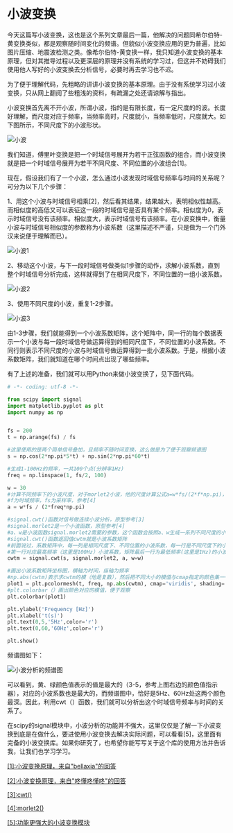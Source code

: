 # 小波变换

今天这篇写小波变换，这也是这个系列文章最后一篇，他解决的问题同希尔伯特-黄变换类似，都是观察随时间变化的频谱。但貌似小波变换应用的更为普遍，比如图片压缩、地震波检测之类。像希尔伯特-黄变换一样，我只知道小波变换的基本原理，但对其推导过程以及更深层的原理并没有系统的学习过，但这并不妨碍我们使用他人写好的小波变换去分析信号，必要时再去学习也不迟。

为了便于理解代码，先粗略的讲讲小波变换的基本原理。由于没有系统学习过小波变换，只从网上翻阅了些粗浅的资料，有疏漏之处还请谅解与指出。

小波变换首先离不开小波，所谓小波，指的是有限长度，有一定尺度的的波。长度好理解，而尺度对应于频率，当频率高时，尺度就小，当频率低时，尺度就大。如下图所示，不同尺度下的小波形状。

![小波](https://github.com/liuhao1946/embedded-software-module/blob/master/%E7%94%A8python%E5%AF%B9%E4%BF%A1%E5%8F%B7%E8%BF%9B%E8%A1%8C%E4%BB%BF%E7%9C%9F%E5%88%86%E6%9E%90/image/%E5%B0%8F%E6%B3%A2%E5%8F%98%E6%8D%A2/%E5%B0%8F%E6%B3%A2.png)

我们知道，傅里叶变换是把一个时域信号展开为若干正弦函数的组合，而小波变换就是把一个时域信号展开为若干不同尺度、不同位置的小波组合[1]。

现在，假设我们有了一个小波，怎么通过小波发现时域信号频率与时间的关系呢？可分为以下几个步骤：

1、用这个小波与时域信号相乘[2]，然后看其结果，结果越大，表明相似性越高。而相似度的高低又可以表征这一段的时域信号是否具有某个频率。相似度为0，表示时域信号没有该频率。相似度大，表示时域信号有该频率。在小波变换中，衡量小波与时域信号相似度的参数称为小波系数（这里描述不严谨，只是做为一个门外汉来说便于理解而已）。

![小波1](https://github.com/liuhao1946/embedded-software-module/blob/master/%E7%94%A8python%E5%AF%B9%E4%BF%A1%E5%8F%B7%E8%BF%9B%E8%A1%8C%E4%BB%BF%E7%9C%9F%E5%88%86%E6%9E%90/image/%E5%B0%8F%E6%B3%A2%E5%8F%98%E6%8D%A2/%E5%B0%8F%E6%B3%A21.png)

2、移动这个小波，与下一段时域信号做类似1步骤的动作，求解小波系数，直到整个时域信号分析完成，这样就得到了在相同尺度下，不同位置的一组小波系数。

![小波2](https://github.com/liuhao1946/embedded-software-module/blob/master/%E7%94%A8python%E5%AF%B9%E4%BF%A1%E5%8F%B7%E8%BF%9B%E8%A1%8C%E4%BB%BF%E7%9C%9F%E5%88%86%E6%9E%90/image/%E5%B0%8F%E6%B3%A2%E5%8F%98%E6%8D%A2/%E5%B0%8F%E6%B3%A22.png)

3、使用不同尺度的小波，重复1-2步骤。

![小波3](https://github.com/liuhao1946/embedded-software-module/blob/master/%E7%94%A8python%E5%AF%B9%E4%BF%A1%E5%8F%B7%E8%BF%9B%E8%A1%8C%E4%BB%BF%E7%9C%9F%E5%88%86%E6%9E%90/image/%E5%B0%8F%E6%B3%A2%E5%8F%98%E6%8D%A2/%E5%B0%8F%E6%B3%A23.png)

由1-3步骤，我们就能得到一个小波系数矩阵，这个矩阵中，同一行的每个数据表示一个小波与每一段时域信号做运算得到的相同尺度下，不同位置的小波系数。不同行则表示不同尺度的小波与时域信号做运算得到一批小波系数。于是，根据小波系数矩阵，我们就知道在哪个时间点出现了哪些频率。

有了上述的准备，我们就可以用Python来做小波变换了，见下面代码。

```python
# -*- coding: utf-8 -*-

from scipy import signal
import matplotlib.pyplot as plt
import numpy as np


fs = 200
t = np.arange(fs) / fs

#这里使用的是两个简单信号叠加，且频率不随时间变换，这么做是为了便于观察频谱图
s = np.cos(2*np.pi*5*t) + np.sin(2*np.pi*60*t)

#生成1-100Hz的频率，一共100个点(分辨率1Hz)
freq = np.linspace(1, fs/2, 100)

w = 30
#计算不同频率下的小波尺度，对于morlet2小波，他的尺度计算公式a=w*fs/(2*f*np.pi)，其中
#f为时域频率，fs为采样率，参考[4]
a = w*fs / (2*freq*np.pi)

#signal.cwt()函数对信号做连续小波分析，原型参考[3]
#signal.morlet2是一个小波函数，原型参考[4]
#a、w是小波函数signal.morlet2需要的参数，这个函数会按照a、w生成一系列不同尺度的小波
#signal.cwt()函数返回值cwtm就是小波系数矩阵
#前面说过，系数矩阵中，每一列是相同尺度下、不同位置的小波系数，每一行是不同尺度下的小波系数
#第一行对应最高频率（这里是100Hz）小波系数，矩阵最后一行为最低频率(这里是1Hz)的小波系数
cwtm = signal.cwt(s, signal.morlet2, a, w=w)

#画出小波系数矩阵坐标图，横轴为时间，纵轴为频率
#np.abs(cwtm)表示求cwtm的模（他是复数），然后把不同大小的模值与cmap指定的颜色集一一映射
plot1 = plt.pcolormesh(t, freq, np.abs(cwtm), cmap='viridis', shading='gouraud')
#plt.colorbar（）画出颜色对应的模值，便于观察
plt.colorbar(plot1)

plt.ylabel('Frequency [Hz]')
plt.xlabel('t(s)')
plt.text(0,5,'5Hz',color='r')
plt.text(0,60,'60Hz',color='r')

plt.show()
```

频谱图如下：

![小波分析的频谱图](https://github.com/liuhao1946/embedded-software-module/blob/master/%E7%94%A8python%E5%AF%B9%E4%BF%A1%E5%8F%B7%E8%BF%9B%E8%A1%8C%E4%BB%BF%E7%9C%9F%E5%88%86%E6%9E%90/image/%E5%B0%8F%E6%B3%A2%E5%8F%98%E6%8D%A2/%E5%B0%8F%E6%B3%A2%E5%88%86%E6%9E%90%E9%A2%91%E8%B0%B1%E5%9B%BE.png)

可以看到，黄、绿颜色值表示的值是最大的（3-5，参考上图右边的颜色值指示器），对应的小波系数也是最大的，而频谱图中，恰好是5Hz、60Hz处这两个颜色最深。因此，利用cwt（）函数，我们就可以分析出这个时域信号频率与时间的关系了。

在scipy的signal模块中，小波分析的功能并不强大，这里仅仅是了解一下小波变换到底是在做什么，要进使用小波变换去解决实际问题，可以看看[5]，这里面有完备的小波变换库。如果你研究了，也希望你能写写关于这个库的使用方法并告诉我，让我们也学习学习。

[[1]:小波变换原理，来自"bellaxia"的回答](https://www.zhihu.com/question/22864189/answer/40772083)

[[2]:小波变换原理，来自"咚懂咚懂咚"的回答](https://www.zhihu.com/question/22864189/answer/40772083)

[[3]:cwt()](https://docs.scipy.org/doc/scipy/reference/reference/generated/scipy.signal.cwt.html#scipy.signal.cwt)

[[4]:morlet2()](https://docs.scipy.org/doc/scipy/reference/reference/generated/scipy.signal.morlet2.html#scipy.signal.morlet2)

[[5]:功能更强大的小波变换模块](https://github.com/PyWavelets/pywt)
